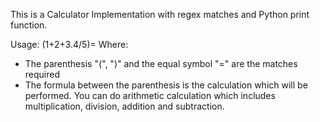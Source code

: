 This is a Calculator Implementation with regex matches and Python print function. 

Usage: (1+2+3.4/5)= 
Where: 
- The parenthesis "(", ")" and the equal symbol "=" are the matches required
- The formula between the parenthesis is the calculation which will be performed. You can do arithmetic calculation which includes multiplication, division, addition and subtraction.
